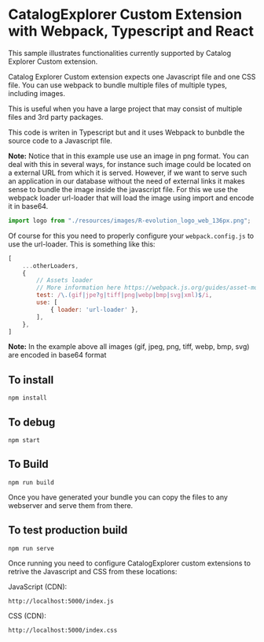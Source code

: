 # CatalogExplorer Custom Extension with Webpack, Typescript and React

This sample illustrates functionalities currently supported by Catalog Explorer Custom extension.

Catalog Explorer Custom extension expects one Javascript file and one CSS file.  You can use webpack to bundle multiple files of multiple types, including images.

This is useful when you have a large project that may consist of multiple files and 3rd party packages.

This code is writen in Typescript but and it uses Webpack to bunbdle the source code to a Javascript file. 

<strong>Note:</strong> Notice that in this example use use an image in png format. You can deal with this in several ways, for instance such image could be located on a external URL from which it is served.  However, if we want to serve such an application in our database without the need of external links it makes sense to bundle the image inside the javascript file.  For this we use the webpack loader url-loader that will load the image using import and encode it  in base64.
```javascript
import logo from "./resources/images/R-evolution_logo_web_136px.png";
```

Of course for this you need to properly configure your `webpack.config.js` to use the url-loader. This is something like this:
```javascript
[
    ...otherLoaders,
    {
        // Assets loader
        // More information here https://webpack.js.org/guides/asset-modules/
        test: /\.(gif|jpe?g|tiff|png|webp|bmp|svg|xml)$/i,
        use: [
            { loader: 'url-loader' },
        ],
    },
]
```
<strong>Note:</strong> In the example above all images (gif, jpeg, png, tiff, webp, bmp, svg) are encoded in base64 format 



## To install
```
npm install
```

## To debug
```
npm start
```

## To Build
```
npm run build
```

Once you have generated your bundle you can copy the files to any webserver and serve them from there.

## To test production build
```
npm run serve
```

Once running you need to configure CatalogExplorer custom extensions to retrive the Javascript and CSS from these locations:

JavaScript (CDN):
```
http://localhost:5000/index.js
```

CSS (CDN):
```
http://localhost:5000/index.css
```

